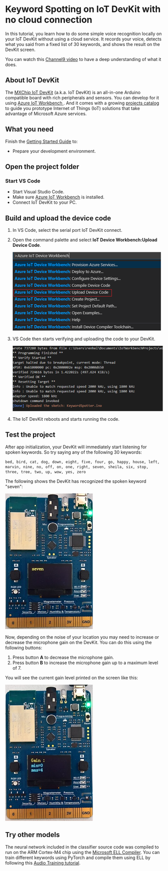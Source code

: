 # Keyword Spotting on IoT DevKit with no cloud connection

In this tutorial, you learn how to do some simple voice recognition locally on your IoT DevKit without using a cloud service.
It records your voice, detects what you said from a fixed list of 30 keywords, and shows the result on the DevKit screen.

You can watch this [Channel9 video](https://aka.ms/iotshow/110) to have a deep understanding of what it does.

## About IoT DevKit

The [MXChip IoT DevKit](https://aka.ms/iot-devkit) (a.k.a. IoT DevKit) is an all-in-one Arduino compatible board with rich peripherals and sensors. You can develop for it using [Azure IoT Workbench ](https://aka.ms/azure-iot-workbench). And it comes with a growing [projects catalog](https://aka.ms/devkit/project-catalog) to guide you prototype Internet of Things (IoT) solutions that take advantage of Microsoft Azure services.

## What you need

Finish the [Getting Started Guide](./devkit-get-started.md) to:

* Prepare your development environment.

## Open the project folder

### Start VS Code

* Start Visual Studio Code.
* Make sure [Azure IoT Workbench](https://marketplace.visualstudio.com/items?itemName=vsciot-vscode.vscode-iot-workbench) is installed.
* Connect IoT DevKit to your PC.


## Build and upload the device code

1. In VS Code, select the serial port IoT DevKit connect.

1. Open the command palette and select **IoT Device Workbench:Upload Device Code**.

	![IoT Workbench: Device -> Upload](images/iot-workbench-device-upload.png)

1. VS Code then starts verifying and uploading the code to your DevKit.

	![IoT Workbench: Device -> Uploaded](images/iot-workbench-device-uploaded.png)

1. The IoT DevKit reboots and starts running the code.


## Test the project

After app initialization, your DevKit will immediately start listening for spoken keywords.  So try saying any of the following 30 keywords:

    bed, bird, cat, dog, down, eight, five, four, go, happy, house, left, marvin, nine, no, off, on, one, right, seven, sheila, six, stop, three, tree, two, up, wow, yes, zero

The following shows the DevKit has recognized the spoken keyword "seven":

![seven](images/seven.png)

Now, depending on the noise of your location you may need to increase or decrease the microphone gain on the DevKit. You can do this using the following buttons:

1. Press button **A** to decrease the microphone gain.
2. Press button **B** to increase the microphone gain up to a maximum level of 7.

You will see the current gain level printed on the screen like this:

![gain](images/gain.png)

## Try other models

The neural network included in the classifier source code was compiled to run on the ARM Cortex-M4 chip using the [Microsoft ELL Compiler](https://microsoft.github.io/ELL/).  You can train different keywords using PyTorch
and compile them using ELL by following this [Audio Training tutorial](https://microsoft.github.io/ELL/tutorials/Getting-started-with-audio-keyword-spotting-on-the-Raspberry-Pi/).

